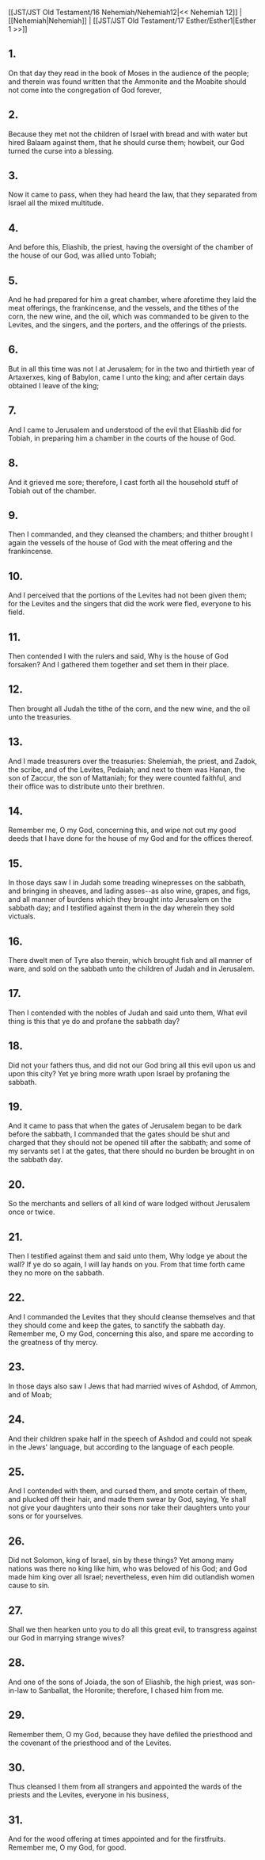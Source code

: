 [[JST/JST Old Testament/16 Nehemiah/Nehemiah12|<< Nehemiah 12]] | [[Nehemiah|Nehemiah]] | [[JST/JST Old Testament/17 Esther/Esther1|Esther 1 >>]]
## 1.
On that day they read in the book of Moses in the audience of the people; and therein was found written that the Ammonite and the Moabite should not come into the congregation of God forever,
## 2.
Because they met not the children of Israel with bread and with water but hired Balaam against them, that he should curse them; howbeit, our God turned the curse into a blessing.
## 3.
Now it came to pass, when they had heard the law, that they separated from Israel all the mixed multitude.
## 4.
And before this, Eliashib, the priest, having the oversight of the chamber of the house of our God, was allied unto Tobiah;
## 5.
And he had prepared for him a great chamber, where aforetime they laid the meat offerings, the frankincense, and the vessels, and the tithes of the corn, the new wine, and the oil, which was commanded to be given to the Levites, and the singers, and the porters, and the offerings of the priests.
## 6.
But in all this time was not I at Jerusalem; for in the two and thirtieth year of Artaxerxes, king of Babylon, came I unto the king; and after certain days obtained I leave of the king;
## 7.
And I came to Jerusalem and understood of the evil that Eliashib did for Tobiah, in preparing him a chamber in the courts of the house of God.
## 8.
And it grieved me sore; therefore, I cast forth all the household stuff of Tobiah out of the chamber.
## 9.
Then I commanded, and they cleansed the chambers; and thither brought I again the vessels of the house of God with the meat offering and the frankincense.
## 10.
And I perceived that the portions of the Levites had not been given them; for the Levites and the singers that did the work were fled, everyone to his field.
## 11.
Then contended I with the rulers and said, Why is the house of God forsaken? And I gathered them together and set them in their place.
## 12.
Then brought all Judah the tithe of the corn, and the new wine, and the oil unto the treasuries.
## 13.
And I made treasurers over the treasuries: Shelemiah, the priest, and Zadok, the scribe, and of the Levites, Pedaiah; and next to them was Hanan, the son of Zaccur, the son of Mattaniah; for they were counted faithful, and their office was to distribute unto their brethren.
## 14.
Remember me, O my God, concerning this, and wipe not out my good deeds that I have done for the house of my God and for the offices thereof.
## 15.
In those days saw I in Judah some treading winepresses on the sabbath, and bringing in sheaves, and lading asses\--as also wine, grapes, and figs, and all manner of burdens which they brought into Jerusalem on the sabbath day; and I testified against them in the day wherein they sold victuals.
## 16.
There dwelt men of Tyre also therein, which brought fish and all manner of ware, and sold on the sabbath unto the children of Judah and in Jerusalem.
## 17.
Then I contended with the nobles of Judah and said unto them, What evil thing is this that ye do and profane the sabbath day?
## 18.
Did not your fathers thus, and did not our God bring all this evil upon us and upon this city? Yet ye bring more wrath upon Israel by profaning the sabbath.
## 19.
And it came to pass that when the gates of Jerusalem began to be dark before the sabbath, I commanded that the gates should be shut and charged that they should not be opened till after the sabbath; and some of my servants set I at the gates, that there should no burden be brought in on the sabbath day.
## 20.
So the merchants and sellers of all kind of ware lodged without Jerusalem once or twice.
## 21.
Then I testified against them and said unto them, Why lodge ye about the wall? If ye do so again, I will lay hands on you. From that time forth came they no more on the sabbath.
## 22.
And I commanded the Levites that they should cleanse themselves and that they should come and keep the gates, to sanctify the sabbath day. Remember me, O my God, concerning this also, and spare me according to the greatness of thy mercy.
## 23.
In those days also saw I Jews that had married wives of Ashdod, of Ammon, and of Moab;
## 24.
And their children spake half in the speech of Ashdod and could not speak in the Jews\' language, but according to the language of each people.
## 25.
And I contended with them, and cursed them, and smote certain of them, and plucked off their hair, and made them swear by God, saying, Ye shall not give your daughters unto their sons nor take their daughters unto your sons or for yourselves.
## 26.
Did not Solomon, king of Israel, sin by these things? Yet among many nations was there no king like him, who was beloved of his God; and God made him king over all Israel; nevertheless, even him did outlandish women cause to sin.
## 27.
Shall we then hearken unto you to do all this great evil, to transgress against our God in marrying strange wives?
## 28.
And one of the sons of Joiada, the son of Eliashib, the high priest, was son-in-law to Sanballat, the Horonite; therefore, I chased him from me.
## 29.
Remember them, O my God, because they have defiled the priesthood and the covenant of the priesthood and of the Levites.
## 30.
Thus cleansed I them from all strangers and appointed the wards of the priests and the Levites, everyone in his business,
## 31.
And for the wood offering at times appointed and for the firstfruits. Remember me, O my God, for good.

